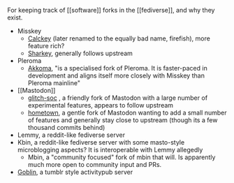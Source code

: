 For keeping track of [[software]] forks in the [[fediverse]], and why they exist.

- Misskey
	- [Calckey](https://joinfirefish.org/) (later renamed to the equally bad name, firefish), more feature rich?
	- [Sharkey](https://joinsharkey.org), generally follows upstream
- Pleroma
	- [Akkoma](https://akkoma.social/), "is a specialised fork of Pleroma. It is faster-paced in development and aligns itself more closely with Misskey than Pleroma mainline"
- [[Mastodon]]
	- [glitch-soc](https://glitch-soc.github.io/docs/) , a friendly fork of Mastodon with a large number of experimental features, appears to follow upstream
	- [hometown](https://github.com/hometown-fork/hometown), a gentle fork of Mastodon wanting to add a small number of features and generally stay close to upstream (though its a few thousand commits behind)
- Lemmy, a reddit-like fediverse server
- Kbin, a reddit-like fediverse server with some masto-style microblogging aspects?  It is interoperable with Lemmy allegedly
	- Mbin, a "community focused" fork of mbin that will.  Is apparently much more open to community input and PRs.
- [Goblin](https://github.com/johnHackworth/goblin), a tumblr style activitypub server

